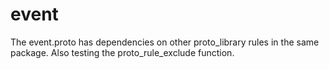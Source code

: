 # event

The event.proto has dependencies on other proto_library rules in the same
package. Also testing the proto_rule_exclude function.
